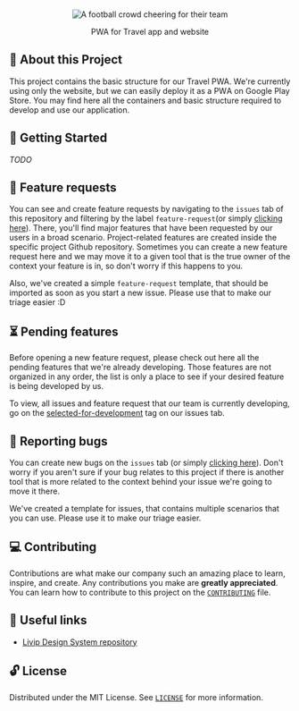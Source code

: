 <p align="center">
  <br>
   <img src="https://media.giphy.com/media/lRie1NoBWUc3lJ8W3U/giphy.gif" alt="A football crowd cheering for their team" title="PWA Travel header's GIF" />
  <br>
</p>
<p align="center">
PWA for Travel app and website
</p>

## 📖 About this Project

This project contains the basic structure for our Travel PWA. We're currently using only the website, but we can easily deploy it as a PWΑ on Google Play Store. You may find here all the containers and basic structure required to develop and use our application.

## 🤖 Getting Started

_TODO_

## 🌱 Feature requests

You can see and create feature requests by navigating to the `issues` tab of this repository and filtering by the label `feature-request`(or simply [clicking here](https://github.com/livipdev/pwa-travel/labels/feature-request)). There, you'll find major features that have been requested by our users in a broad scenario. Project-related features are created inside the specific project Github repository. Sometimes you can create a new feature request here and we may move it to a given tool that is the true owner of the context your feature is in, so don't worry if this happens to you.

Also, we've created a simple `feature-request` template, that should be imported as soon as you start a new issue. Please use that to make our triage easier :D

## ⏳ Pending features

Before opening a new feature request, please check out here all the pending features that we're already developing. Those features are not organized in any order, the list is only a place to see if your desired feature is being developed by us.

To view, all issues and feature request that our team is currently developing, go on the [selected-for-development](https://github.com/livipdev/pwa-travel/labels/selected-for-development) tag on our issues tab.

## 🐛 Reporting bugs

You can create new bugs on the `issues` tab (or simply [clicking here](https://github.com/livipdev/pwa-travel/issues)). Don't worry if you aren't sure if your bug relates to this project if there is another tool that is more related to the context behind your issue we're going to move it there.

We've created a template for issues, that contains multiple scenarios that you can use. Please use it to make our triage easier.

## 💻 Contributing

Contributions are what make our company such an amazing place to learn, inspire, and create. Any contributions you make are **greatly appreciated**. You can learn how to contribute to this project on the [`CONTRIBUTING`](CONTRIBUTING.md) file.

## 🔗 Useful links

* [Livip Design System repository](https://github.com/livipdev/design-system)

## 🔓 License

Distributed under the MIT License. See [`LICENSE`](LICENSE) for more information.

